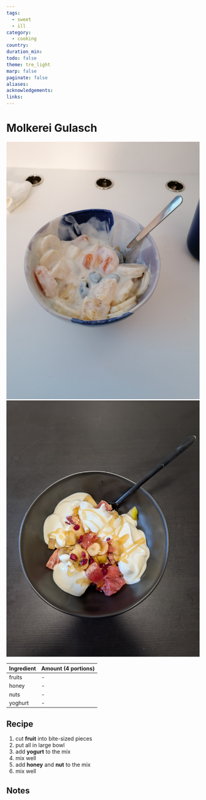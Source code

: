 ```yaml
---
tags:
  - sweet
  - ill
category:
  - cooking
country: 
duration_min: 
todo: false
theme: tre_light
marp: false
paginate: false
aliases: 
acknowledgements: 
links:
---
```



# Molkerei Gulasch

![300](../gfx/IMG_20231125_144736.jpg) ![300](../gfx/PXL_20250527_044942054.jpg)

|Ingredient|Amount (4 portions)|
| :- | :- |
|fruits|-|
|honey|-|
|nuts|-|
|yoghurt|-|

## Recipe
1. cut **fruit** into bite-sized pieces
1. put all in large bowl
1. add **yogurt** to the mix
1. mix well
1. add **honey** and **nut** to the mix
1. mix well


## Notes
